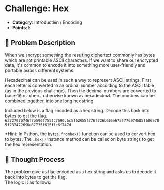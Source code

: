 # Challenge: Hex

- **Category**: Introduction / Encoding
- **Points**: 5  

## 📖 Problem Description  

When we encrypt something the resulting ciphertext commonly has bytes which are not printable ASCII characters. If we want to share our encrypted data, it's common to encode it into something more user-friendly and portable across different systems.  

Hexadecimal can be used in such a way to represent ASCII strings. First each letter is converted to an ordinal number according to the ASCII table (as in the previous challenge). Then the decimal numbers are converted to base-16 numbers, otherwise known as hexadecimal. The numbers can be combined together, into one long hex string.  

Included below is a flag encoded as a hex string. Decode this back into bytes to get the flag.  
`63727970746f7b596f755f77696c6c5f62655f776f726b696e675f776974685f6865785f737472696e67735f615f6c6f747d`

*Hint: In Python, the `bytes.fromhex()` function can be used to convert hex to bytes. The `.hex()` instance method can be called on byte strings to get the hex representation.  

## 🤔 Thought Process  

The problem give us flag encoded as a hex string and asks us to decode it back into bytes to get the flag.  
The logic is as follows:  

